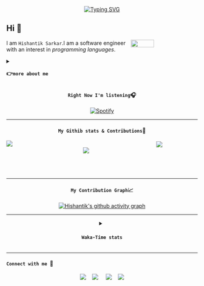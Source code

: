 <div align=center>

[![Typing SVG](https://readme-typing-svg.demolab.com?font=Comfortaa&weight=900&size=40&pause=1000&color=C77DFF&center=true&vCenter=true&width=435&lines=%E0%A4%A8%E0%A4%AE%E0%A4%B8%E0%A5%8D%E0%A4%A4%E0%A5%87+;%E3%81%93%E3%82%93%E3%81%AB%E3%81%A1%E3%81%AF+;%E0%A6%A8%E0%A6%AE%E0%A6%B8%E0%A7%8D%E0%A6%95%E0%A6%BE%E0%A7%B0;Bonjour;Guten+Tag;%EC%95%88%EB%85%95%ED%95%98%EC%84%B8%EC%9A%94;%D0%B7%D0%B4%D1%80%D0%B0%D0%B2%D1%81%D1%82%D0%B2%D1%83%D0%B9%D1%82%D0%B5;%E4%BD%A0%E5%A5%BD;Hola)](#)

<div align=left>

**Hi** :wave:
-------------

[<img height="35%" width="35%" align=right src="https://user-images.githubusercontent.com/60609786/219274930-35b67bd2-7882-448b-ad0f-6f4c4fafc689.gif"/>][Null]

I am `Hishantik Sarkar`.I am a software engineer with an interest 
in *programming languages*.

<details>
<summary>

**:point_right:`more about me`**
</summary>

+ I have experience with :-
     - **`HTML`**
     - **`CSS`**
     - **`Javascript`**
     - **`bash scripting`**
     - **`go`**
     - **`python`**
     - **`kotlin`**


+ I am still learning more *technologies **&** languages* as well as gaining deeper knowledge in the ones I already know.

+ I strive to stay up-to-date with the latest technology trends and best practices so that my work will remain relevant and cutting edge.

+ In my free time,I enjoy playing video games and exploring new technologies.



<details align=right>
<summary>

**:books:`My Stacks`**
</summary>
<kbd align=center>
<img src="https://img.shields.io/badge/Ide-Neovim-c77dff?style=for-the-badge&logo=Neovim">
<img src="https://img.shields.io/badge/Ide-Vs Code-c77dff?style=for-the-badge&logo=Visual Studio Code">
<img src="https://img.shields.io/badge/Ide-Intellij Idea-c77dff?style=for-the-badge&logo=IntelliJ IDEA">
<img src="https://img.shields.io/badge/Frontend-Html-c77dff?style=for-the-badge&logo=HTML5">
<img src="https://img.shields.io/badge/Frontend-Css-c77dff?style=for-the-badge&logo=CSS3">
<img src="https://img.shields.io/badge/Frontend-Javascript-c77dff?style=for-the-badge&logo=Javascript">
<img src="https://img.shields.io/badge/Framework-React-c77dff?style=for-the-badge&logo=React">
<img src="https://img.shields.io/badge/Framework-React Native-c77dff?style=for-the-badge&logo=React">
<img src="https://img.shields.io/badge/DB-MySQL-c77dff?style=for-the-badge&logo=MySQL&logoColor=blue">
<img src="https://img.shields.io/badge/DB-PostgreSQL-c77dff?style=for-the-badge&logo=PostgreSQL">
<img src="https://img.shields.io/badge/DB-GraphQL-c77dff?style=for-the-badge&logo=GraphQL">
<img src="https://img.shields.io/badge/Language-C++-c77dff?style=for-the-badge&logo=c%2B%2B">
<img src="https://img.shields.io/badge/Language-C-c77dff?style=for-the-badge&logo=C">
<img src="https://img.shields.io/badge/Language-Java-c77dff?style=for-the-badge&logo=">
<img src="https://img.shields.io/badge/Language-Kotlin-c77dff?style=for-the-badge&logo=Kotlin">
<img src="https://img.shields.io/badge/Language-Shell-c77dff?style=for-the-badge&logo=GNU Bash">
<img src="https://img.shields.io/badge/Language-Python-c77dff?style=for-the-badge&logo=Python">
<img src="https://img.shields.io/badge/Language-TypeScript-c77dff?style=for-the-badge&logo=TypeScript">
</kbd>
</details>

<details>
<summary>

**:eyeglasses:`My projects`**
</summary>

[<img width="60%" align=left src="https://github-readme-stats.vercel.app/api/pin/?username=hishantik&repo=openAI-shell-cli&bg_color=171515&border_color=C77DFF&title_color=C77DFF&icon_color=C77DFF&text_color=ECAD9C&show_owner">][Null]
[<img width="60%" align=right src="https://github-readme-stats.vercel.app/api/pin/?username=hishantik&repo=nativeProject&bg_color=171515&border_color=C77DFF&title_color=C77DFF&icon_color=C77DFF&text_color=ECAD9C&show_owner">][Null]

![snake-light](https://raw.githubusercontent.com/Hishantik/Hishantik/output/github-contribution-grid-snake.svg#gh-light-mode-only)


![snake-dark](https://raw.githubusercontent.com/Hishantik/Hishantik/output/github-contribution-grid-snake-dark.svg#gh-dark-mode-only)
<br/><br/>
</details>

___
</details>


</div>

#### **`Right Now I'm listening`:headphones:**

[![Spotify](https://dekutorem.vercel.app/api/spotify?background_color=171515&border_color=C77DFF)](https://open.spotify.com/user/deku)

___

#### **`My Githib stats & Contributions`:rocket:**


[<img width="60%" align=left src="https://github-readme-stats.vercel.app/api?username=hishantik&show_icons=true&title_color=C77DFF&icon_color=C77DFF&text_color=ECAD9C&custom_title=My%20GitHub%20Stats&bg_color=171515&border_color=C77DFF&border_radius=20#gh-dark-mode-only"/>][Null]
[<img width="50%" align=center src="https://github-readme-stats.vercel.app/api/top-langs/?username=hishantik&exclude_repo=github-readme-stats,hishantik.github.io&layout=compact&bg_color=171515&title_color=C77DFF&border_radius=20&border_color=C77DFF&custom_title=Most%20language%20I%20am%20familiar%20with%20:&text_color=ECAD9C"/>][Null]
[<img width="60%" align=right src="https://streak-stats.demolab.com/?user=hishantik&border_radius=20&background=171515&border=C77DFF&stroke=C77DFF&ring=C77DFF&fire=ECAD9C&currStreakNum=ECAD9C&currStreakLabel=ECAD9C&sideNums=C77DFF&sideLabels=ECAD9C&dates=C77DFF"/>][Null]<br/><br/><br/><br/><br/>
</div>

___

<div align=center>

#### **`My Contribution Graph`:chart_with_upwards_trend:**


[![Hishantik's github activity graph](https://github-readme-activity-graph.cyclic.app/graph?username=hishantik&bg_color=171515&radius=26&hide_border=true&area=true&line=C77DFF&point=C77DFF&color=ECAD9C&title_color=C77DFF&custom_title=My%20Contribution%20Graph)](#)
</div>

<div align=center>

___
<details>
<summary>

#### **`Waka-Time stats`**
</summary>
<kbd>

<!--START_SECTION:waka-->



<!--END_SECTION:waka-->
</kbd>
</details>
</div>

___
#### **`Connect with me `:handshake:**
<div align=center>

[<img width="8%" src="https://user-images.githubusercontent.com/60609786/219572788-6939a6fb-ca1e-47be-b9be-d42e285a1bc9.svg">][Facebook]&nbsp; &nbsp;
[<img width="8%" src="https://user-images.githubusercontent.com/60609786/219573162-79e63135-ce14-407b-9960-4c7a493723bd.svg">][Instagram] &nbsp; &nbsp;
[<img width="8%" src="https://user-images.githubusercontent.com/60609786/219573335-3cd3804c-a42a-46bb-bdaf-5ff0562b46dd.svg">][Twitter]&nbsp; &nbsp;
[<img width="8%" src="https://user-images.githubusercontent.com/60609786/219573996-51c15cd2-1b25-48bb-94ed-00fdc9341592.svg">][Youtube]
</div>





[Facebook]: https://www.facebook.com/profile.php?id=100004127235868
[Stack_overflow]: https://stackoverflow.com/users/20044958/Hishantik-Sarkar
[Dev.to]: https://dev.to/sarkar_234
[Twitter]: https://twitter.com/sarkar_234
[Github]: https://gihub.com/Hishantik
[Hashnode]:https://hashnode.com/@Dekustik
[Null]: #
[Youtube]: #
[Linkedin]: #
[LeetCode]:https://leetcode.com/Dekustik
[Instagram]: https:instagram.com/dek_ustik

